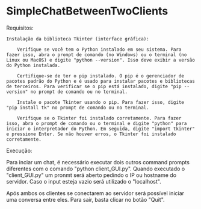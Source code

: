 # SimpleChatBetweenTwoClients
Requisitos:

    Instalação da biblioteca Tkinter (interface gráfica):
    
        Verifique se você tem o Python instalado em seu sistema. Para fazer isso, abra o prompt de comando (no Windows) ou o terminal (no Linux ou MacOS) e digite "python --version". Isso deve exibir a versão do Python instalada.

        Certifique-se de ter o pip instalado. O pip é o gerenciador de pacotes padrão do Python e é usado para instalar pacotes e bibliotecas de terceiros. Para verificar se o pip está instalado, digite "pip --version" no prompt de comando ou no terminal.

        Instale o pacote Tkinter usando o pip. Para fazer isso, digite "pip install tk" no prompt de comando ou no terminal.

        Verifique se o Tkinter foi instalado corretamente. Para fazer isso, abra o prompt de comando ou o terminal e digite "python" para iniciar o interpretador do Python. Em seguida, digite "import tkinter" e pressione Enter. Se não houver erros, o Tkinter foi instalado corretamente.

Execução:

Para inciar um chat, é necessário executar dois outros command prompts diferentes com o comando "python client_GUI.py". Quando executado o "client_GUI.py" um pronmt será aberto pedindo o IP ou hostname do servidor. Caso o input esteja vazio será utilizado o "localhost".

Após ambos os clientes se conectarem ao servidor será possível iniciar uma conversa entre eles. Para sair, basta clicar no botão "Quit".
